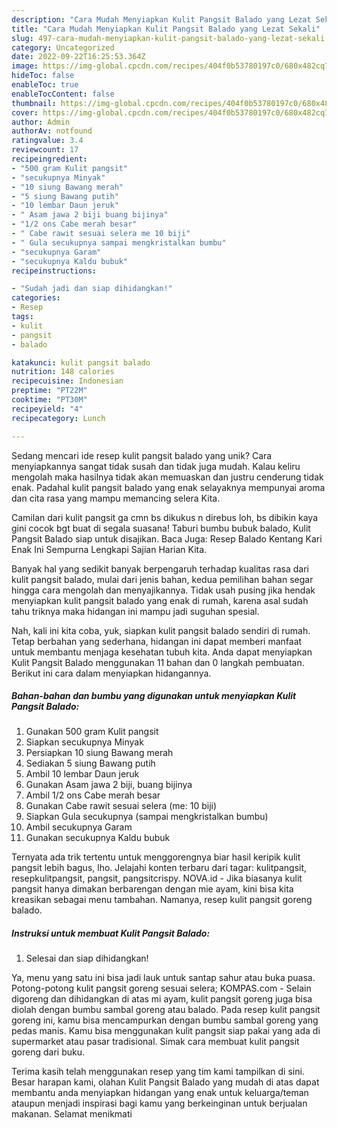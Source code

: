 ```yaml
---
description: "Cara Mudah Menyiapkan Kulit Pangsit Balado yang Lezat Sekali"
title: "Cara Mudah Menyiapkan Kulit Pangsit Balado yang Lezat Sekali"
slug: 497-cara-mudah-menyiapkan-kulit-pangsit-balado-yang-lezat-sekali
category: Uncategorized
date: 2022-09-22T16:25:53.364Z
image: https://img-global.cpcdn.com/recipes/404f0b53780197c0/680x482cq70/kulit-pangsit-balado-foto-resep-utama.jpg
hideToc: false
enableToc: true
enableTocContent: false
thumbnail: https://img-global.cpcdn.com/recipes/404f0b53780197c0/680x482cq70/kulit-pangsit-balado-foto-resep-utama.jpg
cover: https://img-global.cpcdn.com/recipes/404f0b53780197c0/680x482cq70/kulit-pangsit-balado-foto-resep-utama.jpg
author: Admin
authorAv: notfound
ratingvalue: 3.4
reviewcount: 17
recipeingredient:
- "500 gram Kulit pangsit"
- "secukupnya Minyak"
- "10 siung Bawang merah"
- "5 siung Bawang putih"
- "10 lembar Daun jeruk"
- " Asam jawa 2 biji buang bijinya"
- "1/2 ons Cabe merah besar"
- " Cabe rawit sesuai selera me 10 biji"
- " Gula secukupnya sampai mengkristalkan bumbu"
- "secukupnya Garam"
- "secukupnya Kaldu bubuk"
recipeinstructions:

- "Sudah jadi dan siap dihidangkan!"
categories:
- Resep
tags:
- kulit
- pangsit
- balado

katakunci: kulit pangsit balado 
nutrition: 148 calories
recipecuisine: Indonesian
preptime: "PT22M"
cooktime: "PT30M"
recipeyield: "4"
recipecategory: Lunch

---
```





Sedang mencari ide resep kulit pangsit balado yang unik? Cara menyiapkannya sangat tidak susah dan tidak juga mudah. Kalau keliru mengolah maka hasilnya tidak akan memuaskan dan justru cenderung tidak enak. Padahal kulit pangsit balado yang enak selayaknya mempunyai aroma dan cita rasa yang mampu memancing selera Kita.





Camilan dari kulit pangsit ga cmn bs dikukus n direbus loh, bs dibikin kaya gini cocok bgt buat di segala suasana! Taburi bumbu bubuk balado, Kulit Pangsit Balado siap untuk disajikan. Baca Juga: Resep Balado Kentang Kari Enak Ini Sempurna Lengkapi Sajian Harian Kita.

Banyak hal yang sedikit banyak berpengaruh terhadap kualitas rasa dari kulit pangsit balado, mulai dari jenis bahan, kedua pemilihan bahan segar hingga cara mengolah dan menyajikannya. Tidak usah pusing jika hendak menyiapkan kulit pangsit balado yang enak di rumah, karena asal sudah tahu triknya maka hidangan ini mampu jadi suguhan spesial.






Nah, kali ini kita coba, yuk, siapkan kulit pangsit balado sendiri di rumah. Tetap berbahan yang sederhana, hidangan ini dapat memberi manfaat untuk membantu menjaga kesehatan tubuh kita. Anda dapat menyiapkan Kulit Pangsit Balado menggunakan 11 bahan dan 0 langkah pembuatan. Berikut ini cara dalam menyiapkan hidangannya.

<!--inarticleads1-->

##### Bahan-bahan dan bumbu yang digunakan untuk menyiapkan Kulit Pangsit Balado:

1. Gunakan 500 gram Kulit pangsit
1. Siapkan secukupnya Minyak
1. Persiapkan 10 siung Bawang merah
1. Sediakan 5 siung Bawang putih
1. Ambil 10 lembar Daun jeruk
1. Gunakan  Asam jawa 2 biji, buang bijinya
1. Ambil 1/2 ons Cabe merah besar
1. Gunakan  Cabe rawit sesuai selera (me: 10 biji)
1. Siapkan  Gula secukupnya (sampai mengkristalkan bumbu)
1. Ambil secukupnya Garam
1. Gunakan secukupnya Kaldu bubuk


Ternyata ada trik tertentu untuk menggorengnya biar hasil keripik kulit pangsit lebih bagus, lho. Jelajahi konten terbaru dari tagar: kulitpangsit, resepkulitpangsit, pangsit, pangsitcrispy. NOVA.id - Jika biasanya kulit pangsit hanya dimakan berbarengan dengan mie ayam, kini bisa kita kreasikan sebagai menu tambahan. Namanya, resep kulit pangsit goreng balado. 

<!--inarticleads2-->

##### Instruksi untuk membuat Kulit Pangsit Balado:


1. Selesai dan siap dihidangkan!

Ya, menu yang satu ini bisa jadi lauk untuk santap sahur atau buka puasa. Potong-potong kulit pangsit goreng sesuai selera; KOMPAS.com - Selain digoreng dan dihidangkan di atas mi ayam, kulit pangsit goreng juga bisa diolah dengan bumbu sambal goreng atau balado. Pada resep kulit pangsit goreng ini, kamu bisa mencampurkan dengan bumbu sambal goreng yang pedas manis. Kamu bisa menggunakan kulit pangsit siap pakai yang ada di supermarket atau pasar tradisional. Simak cara membuat kulit pangsit goreng dari buku. 

Terima kasih telah menggunakan resep yang tim kami tampilkan di sini. Besar harapan kami, olahan Kulit Pangsit Balado yang mudah di atas dapat membantu anda menyiapkan hidangan yang enak untuk keluarga/teman ataupun menjadi inspirasi bagi kamu yang berkeinginan untuk berjualan makanan. Selamat menikmati

